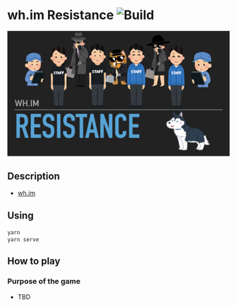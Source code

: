 # wh.im Resistance ![Build](https://github.com/MakotoUwaya/whim-resistance/workflows/Deploy/badge.svg)

![title](./public/title.png)

## Description

- [wh.im](https://wh.im/)

## Using

```
yarn
yarn serve
```

## How to play

### Purpose of the game

- TBD
